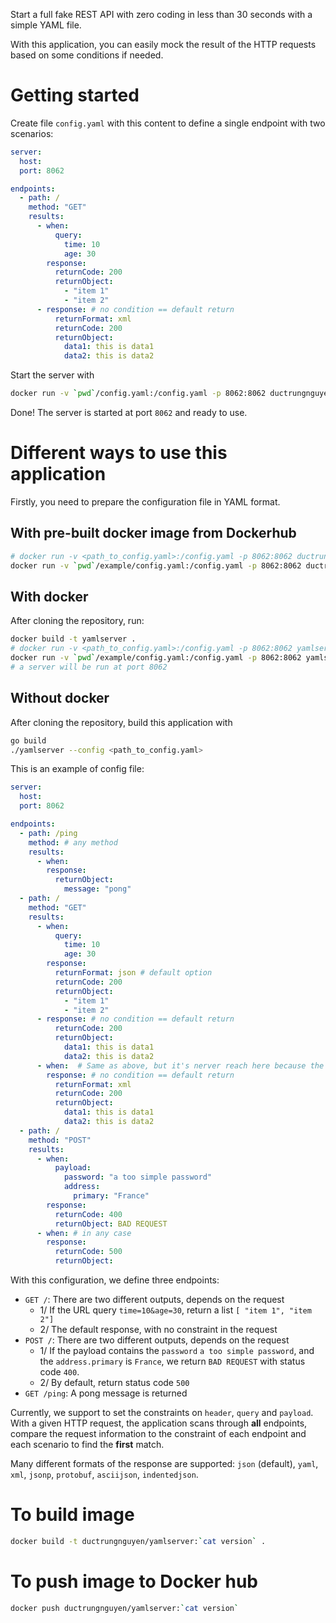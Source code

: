 Start a full fake REST API with zero coding in less than 30 seconds with a simple YAML file.

With this application, you can easily mock the result of the HTTP requests based on some conditions if needed.

# Getting started
Create file `config.yaml` with this content to define a single endpoint with two scenarios:
```yaml
server:
  host:
  port: 8062

endpoints:
  - path: /
    method: "GET"
    results:
      - when:
          query:
            time: 10
            age: 30
        response:
          returnCode: 200
          returnObject:
            - "item 1"
            - "item 2"
      - response: # no condition == default return
          returnFormat: xml
          returnCode: 200
          returnObject:
            data1: this is data1
            data2: this is data2
```

Start the server with
```bash
docker run -v `pwd`/config.yaml:/config.yaml -p 8062:8062 ductrungnguyen/yamlserver:1.1
```

Done! The server is started at port `8062` and ready to use.

# Different ways to use this application

Firstly, you need to prepare the configuration file in YAML format.

## With pre-built docker image from Dockerhub
```bash
# docker run -v <path_to_config.yaml>:/config.yaml -p 8062:8062 ductrungnguyen/yamlserver:1.1
docker run -v `pwd`/example/config.yaml:/config.yaml -p 8062:8062 ductrungnguyen/yamlserver:1.1
```

## With docker
After cloning the repository, run:
```bash
docker build -t yamlserver .
# docker run -v <path_to_config.yaml>:/config.yaml -p 8062:8062 yamlserver
docker run -v `pwd`/example/config.yaml:/config.yaml -p 8062:8062 yamlserver
# a server will be run at port 8062
```

## Without docker
After cloning the repository, build this application with
```bash
go build
./yamlserver --config <path_to_config.yaml>
```

This is an example of config file:
```yaml
server:
  host:
  port: 8062

endpoints:
  - path: /ping
    method: # any method
    results:
      - when:
        response:
          returnObject:
            message: "pong"
  - path: /
    method: "GET"
    results:
      - when:
          query:
            time: 10
            age: 30
        response:
          returnFormat: json # default option
          returnCode: 200
          returnObject:
            - "item 1"
            - "item 2"
      - response: # no condition == default return
          returnCode: 200
          returnObject:
            data1: this is data1
            data2: this is data2
      - when:  # Same as above, but it's nerver reach here because the above item matched
        response: # no condition == default return
          returnFormat: xml
          returnCode: 200
          returnObject:
            data1: this is data1
            data2: this is data2
  - path: /
    method: "POST"
    results:
      - when:
          payload:
            password: "a too simple password"
            address:
              primary: "France"
        response:
          returnCode: 400
          returnObject: BAD REQUEST
      - when: # in any case
        response:
          returnCode: 500
          returnObject: 
```

With this configuration, we define three endpoints:
- `GET /`: There are two different outputs, depends on the request
  * 1/ If the URL query `time=10&age=30`, return a list `[ "item 1", "item 2"]`
  * 2/ The default response, with no constraint in the request
- `POST /`: There are two different outputs, depends on the request
  * 1/ If the payload contains the `password` `a too simple password`, and the `address.primary` is `France`, we return `BAD REQUEST` with status code `400`.
  * 2/ By default, return status code `500`
- `GET /ping`: A pong message is returned

Currently, we support to set the constraints on `header`, `query` and `payload`.
With a given HTTP request, the application scans through **all** endpoints, compare the request information to the constraint of each endpoint and each scenario to find the **first** match.

Many different formats of the response are supported: `json` (default), `yaml`, `xml`, `jsonp`, `protobuf`, `asciijson`, `indentedjson`.


# To build image
```bash
docker build -t ductrungnguyen/yamlserver:`cat version` .
```

# To push image to Docker hub
```bash
docker push ductrungnguyen/yamlserver:`cat version` 
```